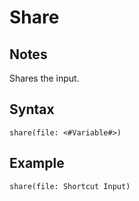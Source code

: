 # Share
## Notes
Shares the input.
## Syntax
```
share(file: <#Variable#>)
```
## Example
```
share(file: Shortcut Input)
```